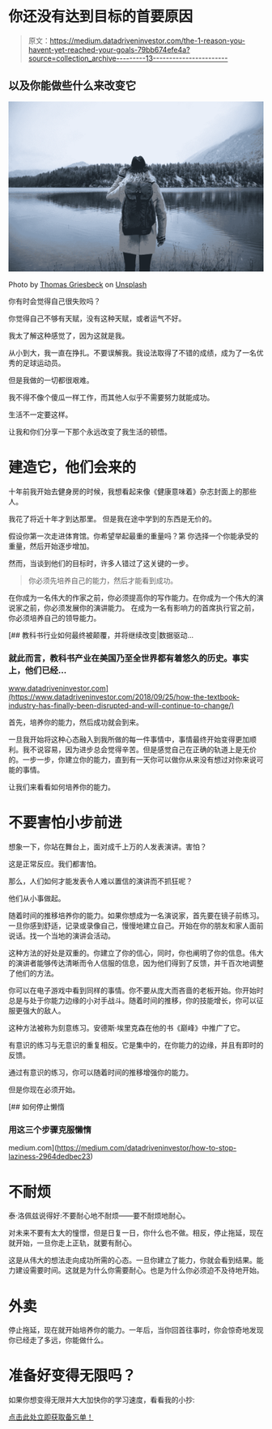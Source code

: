 # 你还没有达到目标的首要原因

> 原文：<https://medium.datadriveninvestor.com/the-1-reason-you-havent-yet-reached-your-goals-79bb674efe4a?source=collection_archive---------13----------------------->

## 以及你能做些什么来改变它

![](img/ea80b174b30a3b8006359832bf8ea349.png)

Photo by [Thomas Griesbeck](https://unsplash.com/@jack_scorner?utm_source=medium&utm_medium=referral) on [Unsplash](https://unsplash.com?utm_source=medium&utm_medium=referral)

你有时会觉得自己很失败吗？

你觉得自己不够有天赋，没有这种天赋，或者运气不好。

我太了解这种感觉了，因为这就是我。

从小到大，我一直在挣扎。不要误解我。我设法取得了不错的成绩，成为了一名优秀的足球运动员。

但是我做的一切都很艰难。

我不得不像个傻瓜一样工作，而其他人似乎不需要努力就能成功。

生活不一定要这样。

让我和你们分享一下那个永远改变了我生活的顿悟。

# 建造它，他们会来的

十年前我开始去健身房的时候，我想看起来像《健康意味着》杂志封面上的那些人。

我花了将近十年才到达那里。
但是我在途中学到的东西是无价的。

假设你第一次走进体育馆。你希望举起最重的重量吗？第
你选择一个你能承受的重量，然后开始逐步增加。

然而，当谈到他们的目标时，许多人错过了这关键的一步。

> 你必须先培养自己的能力，然后才能看到成功。

在你成为一名伟大的作家之前，你必须提高你的写作能力。在你成为一个伟大的演说家之前，你必须发展你的演讲能力。
在成为一名有影响力的首席执行官之前，你必须培养自己的领导能力。

[](https://www.datadriveninvestor.com/2018/09/25/how-the-textbook-industry-has-finally-been-disrupted-and-will-continue-to-change/) [## 教科书行业如何最终被颠覆，并将继续改变|数据驱动…

### 就此而言，教科书产业在美国乃至全世界都有着悠久的历史。事实上，他们已经…

www.datadriveninvestor.com](https://www.datadriveninvestor.com/2018/09/25/how-the-textbook-industry-has-finally-been-disrupted-and-will-continue-to-change/) 

首先，培养你的能力，然后成功就会到来。

一旦我开始将这种心态融入到我所做的每一件事情中，事情最终开始变得更加顺利。我不说容易，因为进步总会觉得辛苦。但是感觉自己在正确的轨道上是无价的。一步一步，你建立你的能力，直到有一天你可以做你从来没有想过对你来说可能的事情。

让我们来看看如何培养你的能力。

# 不要害怕小步前进

想象一下，你站在舞台上，面对成千上万的人发表演讲。害怕？

这是正常反应。我们都害怕。

那么，人们如何才能发表令人难以置信的演讲而不抓狂呢？

他们从小事做起。

随着时间的推移培养你的能力。如果你想成为一名演说家，首先要在镜子前练习。一旦你感到舒适，记录或录像自己，慢慢地建立自己。开始在你的朋友和家人面前说话。找一个当地的演讲会活动。

这种方法的好处是双重的。你建立了你的信心，同时，你也阐明了你的信息。伟大的演讲者能够传达清晰而令人信服的信息，因为他们得到了反馈，并千百次地调整了他们的方法。

你可以在电子游戏中看到同样的事情。你不要从庞大而吝啬的老板开始。你开始时总是与处于你能力边缘的小对手战斗。随着时间的推移，你的技能增长，你可以征服更强大的敌人。

这种方法被称为刻意练习。安德斯·埃里克森在他的书《巅峰》中推广了它。

有意识的练习与无意识的重复相反。它是集中的，在你能力的边缘，并且有即时的反馈。

通过有意识的练习，你可以随着时间的推移增强你的能力。

但是你现在必须开始。

[](https://medium.com/datadriveninvestor/how-to-stop-laziness-2964dedbec23) [## 如何停止懒惰

### 用这三个步骤克服懒惰

medium.com](https://medium.com/datadriveninvestor/how-to-stop-laziness-2964dedbec23) 

# 不耐烦

泰·洛佩兹说得好:不要耐心地不耐烦——要不耐烦地耐心。

对未来不要有太大的憧憬，但是日复一日，你什么也不做。相反，停止拖延，现在就开始，一旦你走上正轨，就要有耐心。

这是从伟大的想法走向成功所需的心态。一旦你建立了能力，你就会看到结果。能力建设需要时间。这就是为什么你需要耐心。也是为什么你必须迫不及待地开始。

# 外卖

停止拖延，现在就开始培养你的能力。一年后，当你回首往事时，你会惊奇地发现你已经走了多远，你能做什么。

# 准备好变得无限吗？

如果你想变得无限并大大加快你的学习速度，看看我的小抄:

[点击此处立即获取备忘单！](https://roadtolimitless.com/cheatsheet/)